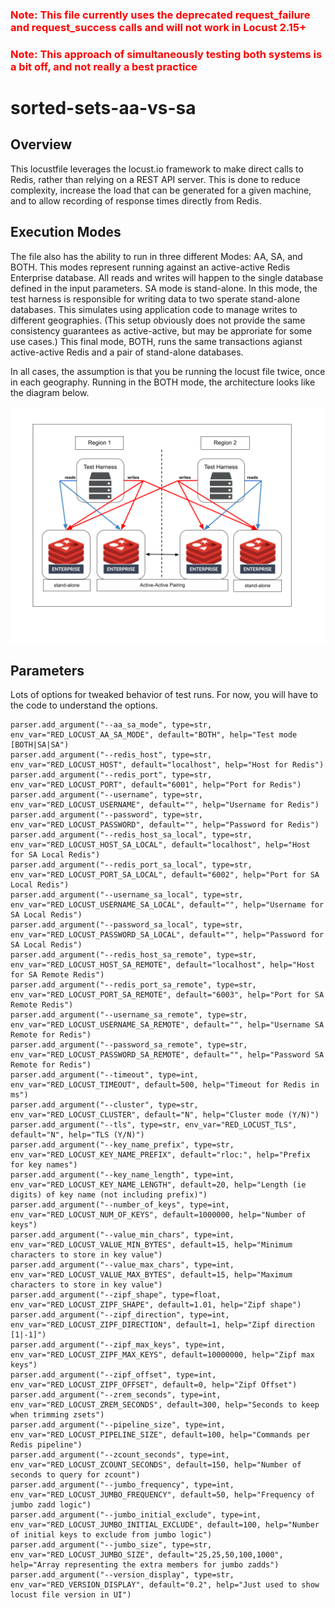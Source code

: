 <h3 style="color:red">Note: This file currently uses the deprecated request_failure and request_success calls and will not work in Locust 2.15+</h3>

<h3 style="color:red">Note: This approach of simultaneously testing both systems is a bit off, and not really a best practice</h3>

# sorted-sets-aa-vs-sa

## Overview
This locustfile leverages the locust.io framework to make direct calls to Redis, rather than relying on a REST API server.  This is done to reduce complexity, increase the load that can be generated for a given machine, and to allow recording of response times directly from Redis.

## Execution Modes
The file also has the ability to run in three different Modes: AA, SA, and BOTH.  This modes represent running against an active-active Redis Enterprise database.  All reads and writes will happen to the single database defined in the input parameters.  SA mode is stand-alone.  In this mode, the test harness is responsible for writing data to two sperate stand-alone databases.  This simulates using application code to manage writes to different geographies.  (This setup obviously does not provide the same consistency guarantees as active-active, but may be approriate for some use cases.)  This final mode, BOTH, runs the same transactions agianst active-active Redis and a pair of stand-alone databases.

In all cases, the assumption is that you be running the locust file twice, once in each geography.  Running in the BOTH mode, the architecture looks like the diagram below.

![sorted-sets-aa-va-sa-both-mode](resources/images/sorted-sets-aa-vs-sa-both-mode.png)

## Parameters

Lots of options for tweaked behavior of test runs.  For now, you will have to the code to understand the options.

    parser.add_argument("--aa_sa_mode", type=str, env_var="RED_LOCUST_AA_SA_MODE", default="BOTH", help="Test mode [BOTH|SA|SA")
    parser.add_argument("--redis_host", type=str, env_var="RED_LOCUST_HOST", default="localhost", help="Host for Redis")
    parser.add_argument("--redis_port", type=str, env_var="RED_LOCUST_PORT", default="6001", help="Port for Redis")
    parser.add_argument("--username", type=str, env_var="RED_LOCUST_USERNAME", default="", help="Username for Redis")
    parser.add_argument("--password", type=str, env_var="RED_LOCUST_PASSWORD", default="", help="Password for Redis")
    parser.add_argument("--redis_host_sa_local", type=str, env_var="RED_LOCUST_HOST_SA_LOCAL", default="localhost", help="Host for SA Local Redis")
    parser.add_argument("--redis_port_sa_local", type=str, env_var="RED_LOCUST_PORT_SA_LOCAL", default="6002", help="Port for SA Local Redis")
    parser.add_argument("--username_sa_local", type=str, env_var="RED_LOCUST_USERNAME_SA_LOCAL", default="", help="Username for SA Local Redis")
    parser.add_argument("--password_sa_local", type=str, env_var="RED_LOCUST_PASSWORD_SA_LOCAL", default="", help="Password for SA Local Redis")
    parser.add_argument("--redis_host_sa_remote", type=str, env_var="RED_LOCUST_HOST_SA_REMOTE", default="localhost", help="Host for SA Remote Redis")
    parser.add_argument("--redis_port_sa_remote", type=str, env_var="RED_LOCUST_PORT_SA_REMOTE", default="6003", help="Port for SA Remote Redis")
    parser.add_argument("--username_sa_remote", type=str, env_var="RED_LOCUST_USERNAME_SA_REMOTE", default="", help="Username SA Remote for Redis")
    parser.add_argument("--password_sa_remote", type=str, env_var="RED_LOCUST_PASSWORD_SA_REMOTE", default="", help="Password SA Remote for Redis")
    parser.add_argument("--timeout", type=int, env_var="RED_LOCUST_TIMEOUT", default=500, help="Timeout for Redis in ms")
    parser.add_argument("--cluster", type=str, env_var="RED_LOCUST_CLUSTER", default="N", help="Cluster mode (Y/N)")
    parser.add_argument("--tls", type=str, env_var="RED_LOCUST_TLS", default="N", help="TLS (Y/N)")
    parser.add_argument("--key_name_prefix", type=str, env_var="RED_LOCUST_KEY_NAME_PREFIX", default="rloc:", help="Prefix for key names")
    parser.add_argument("--key_name_length", type=int, env_var="RED_LOCUST_KEY_NAME_LENGTH", default=20, help="Length (ie digits) of key name (not including prefix)")
    parser.add_argument("--number_of_keys", type=int, env_var="RED_LOCUST_NUM_OF_KEYS", default=1000000, help="Number of keys")
    parser.add_argument("--value_min_chars", type=int, env_var="RED_LOCUST_VALUE_MIN_BYTES", default=15, help="Minimum characters to store in key value")
    parser.add_argument("--value_max_chars", type=int, env_var="RED_LOCUST_VALUE_MAX_BYTES", default=15, help="Maximum characters to store in key value")
    parser.add_argument("--zipf_shape", type=float, env_var="RED_LOCUST_ZIPF_SHAPE", default=1.01, help="Zipf shape")
    parser.add_argument("--zipf_direction", type=int, env_var="RED_LOCUST_ZIPF_DIRECTION", default=1, help="Zipf direction [1|-1]")
    parser.add_argument("--zipf_max_keys", type=int, env_var="RED_LOCUST_ZIPF_MAX_KEYS", default=10000000, help="Zipf max keys")
    parser.add_argument("--zipf_offset", type=int, env_var="RED_LOCUST_ZIPF_OFFSET", default=0, help="Zipf Offset")
    parser.add_argument("--zrem_seconds", type=int, env_var="RED_LOCUST_ZREM_SECONDS", default=300, help="Seconds to keep when trimming zsets")
    parser.add_argument("--pipeline_size", type=int, env_var="RED_LOCUST_PIPELINE_SIZE", default=100, help="Commands per Redis pipeline")
    parser.add_argument("--zcount_seconds", type=int, env_var="RED_LOCUST_ZCOUNT_SECONDS", default=150, help="Number of seconds to query for zcount")
    parser.add_argument("--jumbo_frequency", type=int, env_var="RED_LOCUST_JUMBO_FREQUENCY", default=50, help="Frequency of jumbo zadd logic")
    parser.add_argument("--jumbo_initial_exclude", type=int, env_var="RED_LOCUST_JUMBO_INITIAL_EXCLUDE", default=100, help="Number of initial keys to exclude from jumbo logic")
    parser.add_argument("--jumbo_size", type=str, env_var="RED_LOCUST_JUMBO_SIZE", default="25,25,50,100,1000", help="Array representing the extra members for jumbo zadds")
    parser.add_argument("--version_display", type=str, env_var="RED_VERSION_DISPLAY", default="0.2", help="Just used to show locust file version in UI")